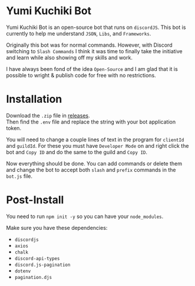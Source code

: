 
# Yumi Kuchiki Bot

Yumi Kuchiki Bot is an open-source bot that runs on `discordJS`. This bot is currently to help me understand `JSON`, `Libs`, and `Frameworks`.

Originally this bot was for normal commands. However, with Discord switching to `Slash Commands` I think it was time to finally take the initiative and learn while also showing off my skills and work.

I have always been fond of the idea `Open-Source` and I am glad that it is possible to wright & publish code for free with no restrictions.

# Installation

Download the `.zip` file in [releases](example.com).  
Then find the `.env` file and replace the string with your bot application token.

You will need to change a couple lines of text in the program for `clientId` and `guildId`. For these you must have `Developer Mode` on and right click the bot and `Copy ID` and do the same to the guild and `Copy ID`.

Now everything should be done. You can add commands or delete them and change the bot to accept both `slash` and `prefix` commands in the `bot.js` file.

# Post-Install

You need to run `npm init -y` so you can have your `node_modules`.

Make sure you have these dependencies:

 

 - `discordjs`
 -  `axios`
 - `chalk`
 - `discord-api-types`
 - `discord.js-pagination`
 - `dotenv`
 - `pagination.djs`
